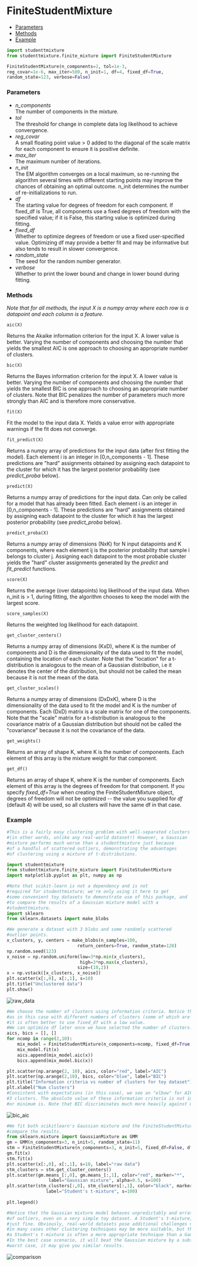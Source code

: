 FiniteStudentMixture
===================

 - [Parameters](#Parameters)
 - [Methods](#Methods)
 - [Example](#Example)

```python
import studenttmixture
from studenttmixture.finite_mixture import FiniteStudentMixture

FiniteStudentMixture(n_components=2, tol=1e-3,
reg_covar=1e-6, max_iter=500, n_init=1, df=4, fixed_df=True,
random_state=123, verbose=False)
```

### Parameters

  * *n_components*<br>The number of components in the mixture.
  * *tol*<br>The threshold for change in complete data log likelihood to achieve convergence.
  * *reg_covar*<br> A small floating point value > 0 added to the diagonal of the scale matrix
 for each component to ensure it is positive definite.
  * *max_iter*<br>The maximum number of iterations.
  * *n_init*<br>The EM algorithm converges on a local maximum, so re-running the algorithm several
times with different starting points may improve the chances of obtaining an optimal outcome. n_init
determines the number of re-initializations to run.
  * *df*<br>The starting value for degrees of freedom for each component. If fixed_df is True,
all components use a fixed degrees of freedom with the specified value; if it is False,
this starting value is optimized during fitting.
  * *fixed_df*<br>Whether to optimize degrees of freedom or use a fixed user-specified value. 
Optimizing df may provide a better fit and may be informative but also tends to result in slower
convergence.
  * *random_state*<br>The seed for the random number generator.
  * *verbose*<br>Whether to print the lower bound and change in lower bound during fitting.



### Methods

*Note that for all methods, the input X is a numpy array where each row is a datapoint and each column is
a feature.*

    aic(X)
Returns the Akaike information criterion for the input X. A lower value is better. Varying the number of
components and choosing the number that yields the smallest AIC is one approach to choosing an appropriate number
of clusters.

    bic(X)
Returns the Bayes information criterion for the input X. A lower value is better. Varying the number of
components and choosing the number that yields the smallest BIC is one approach to choosing an appropriate number
of clusters. Note that BIC penalizes the number of parameters much more strongly than AIC and is therefore more
conservative.

    fit(X)
Fit the model to the input data X. Yields a value error with appropriate warnings if the fit does not converge.

    fit_predict(X)
Returns a numpy array of predictions for the input data (after first fitting the model). Each element i is
an integer in [0,n_components - 1]. These predictions are "hard" assignments obtained by assigning each
datapoint to the cluster for which it has the largest posterior probability (see *predict_proba* below).

    predict(X)
Returns a numpy array of predictions for the input data. Can only be called for a model that has already been
fitted. Each element i is an integer in [0,n_components - 1]. These predictions are "hard" assignments obtained
by assigning each datapoint to the cluster for which it has the largest posterior probability (see 
*predict_proba* below).

    predict_proba(X)
Returns a numpy array of dimensions (NxK) for N input datapoints and K components, where each element ij 
is the posterior probability that sample i belongs to cluster j. Assigning each datapoint to the most probable
cluster yields the "hard" cluster assignments generated by the *predict* and *fit_predict* functions.

    score(X)
Returns the average (over datapoints) log likelihood of the input data. When n_init is > 1, during fitting,
the algorithm chooses to keep the model with the largest score.

    score_samples(X)
Returns the weighted log likelihood for each datapoint.

    get_cluster_centers()
Returns a numpy array of dimensions (KxD), where K is the number of components and D is the dimensionality of
the data used to fit the model, containing the location of each cluster. Note that the "location" for a t-
distribution is analogous to the mean of a Gaussian distribution, i.e it denotes the center of
the distribution, but should not be called the mean because it is not the mean of the data.

    get_cluster_scales()
Returns a numpy array of dimensions (DxDxK), where D is the dimensionality of the data used to fit the model
and K is the number of components. Each (DxD) matrix is a scale matrix for one of the components. Note that the
"scale" matrix for a t-distribution is analogous to the covariance matrix of a Gaussian distribution but should
not be called the "covariance" because it is not the covariance of the data.

    get_weights()
Returns an array of shape K, where K is the number of components. Each element of this array is the mixture
weight for that component.

    get_df()
Returns an array of shape K, where K is the number of components. Each element of this array is the degrees
of freedom for that component. If you specify *fixed_df=True* when creating the FiniteStudentMixture object,
degrees of freedom will not be optimized -- the value you supplied for *df* (default 4) will be used, 
so all clusters will have the same df in that case.


### Example

```python
#This is a fairly easy clustering problem with well-separated clusters
#(in other words, unlike any real-world dataset!) However, a Gaussian
#mixture performs much worse than a studenttmixture just because
#of a handful of scattered outliers, demonstrating the advantages
#of clustering using a mixture of t-distributions.

import studenttmixture
from studenttmixture.finite_mixture import FiniteStudentMixture
import matplotlib.pyplot as plt, numpy as np

#Note that scikit-learn is not a dependency and is not
#required for studenttmixture; we're only using it here to get
#some convenient toy datasets to demonstrate use of this package, and
#to compare the results of a Gaussian mixture model with a 
#studenttmixture.
import sklearn
from sklearn.datasets import make_blobs

#We generate a dataset with 3 blobs and some randomly scattered 
#outlier points.
x_clusters, y, centers = make_blobs(n_samples=100, 
                           return_centers=True, random_state=128)
np.random.seed(123)
x_noise = np.random.uniform(low=3*np.min(x_clusters), 
                            high=3*np.max(x_clusters),
                           size=(10,2))
x = np.vstack([x_clusters, x_noise])
plt.scatter(x[:,0], x[:,1], s=10)
plt.title("Unclustered data")
plt.show()
```
![raw_data](https://github.com/jlparkI/mix_T/blob/main/Documentation/Unclustered_data.png)

```python
#We choose the number of clusters using information criteria. Notice that when doing many different fits
#as in this case with different numbers of clusters (some of which are highly non-optimal) 
#it is often better to use fixed_df with a low value. 
#We can optimize df later once we have selected the number of clusters.
aics, bics = [], []
for ncomp in range(2,10):
    mix_model = FiniteStudentMixture(n_components=ncomp, fixed_df=True, df=1.0)
    mix_model.fit(x)
    aics.append(mix_model.aic(x))
    bics.append(mix_model.bic(x))

plt.scatter(np.arange(2, 10), aics, color="red", label="AIC")
plt.scatter(np.arange(2,10), bics, color="blue", label="BIC")
plt.title("Information criteria vs number of clusters for toy dataset")
plt.xlabel("Num clusters")
#Consistent with expectations (in this case), we see an "elbow" for AIC and a clear minimum for BIC at
#3 clusters. The absolute value of these information criteria is not important, the location of the "elbow"
#or minimum is. Note that BIC discriminates much more heavily against models with more parameters.
```
![bic_aic](https://github.com/jlparkI/mix_T/blob/main/Documentation/AIC_BIC.png)

```python
#We fit both scikitlearn's Gaussian mixture and the FiniteStudentMixture using 3 clusters and 
#compare the results.
from sklearn.mixture import GaussianMixture as GMM
gm = GMM(n_components=3, n_init=5, random_state=11)
stm = FiniteStudentMixture(n_components=3, n_init=5, fixed_df=False, df=1, random_state=11)
gm.fit(x)
stm.fit(x)
plt.scatter(x[:,0], x[:,1], s=10, label="raw data")
stm_clusters = stm.get_cluster_centers()
plt.scatter(gm.means_[:,0], gm.means_[:,1], color="red", marker="*", 
                label="Gaussian mixture", alpha=0.5, s=100)
plt.scatter(stm_clusters[:,0], stm_clusters[:,1], color="black", marker="X",
               label="Student's t-mixture", s=100)
    
plt.legend()

#Notice that the Gaussian mixture model behaves unpredictably and erratically in the presence
#of outliers, even on a very simple toy dataset. A Student's t-mixture, by contrast, performs
#just fine. Obviously, real-world datasets pose additional challenges not explored here, and
#in many cases other clustering techniques may be more suitable, but the point is that
#a Student's t-mixture is often a more appropriate technique than a Gaussian mixture.
#In the best case scenario, it will beat the Gaussian mixture by a substantial margin;
#worst case, it may give you similar results.
```
![comparison](https://github.com/jlparkI/mix_T/blob/main/Documentation/STM_vs_GMM.png)


